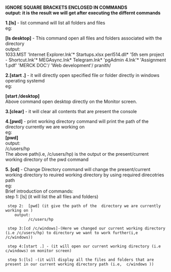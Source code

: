 <b>IGNORE SQUARE BRACKETS ENCLOSED IN COMMANDS</b></br>
<b>output: it is the result we will get after executing the differnt commands</b></br>


<b>1.[ls]</b> - list command will list all folders and files </br>
eg:</br>

  <b>[ls desktop]</b> - This  command open all files and folders associated with the directory</br> 
  output:</br>
 1033.MST                                        'Internet Explorer.lnk'*                Startups.xlsx          perl514.dll*
'5th sem project - Shortcut.lnk'*                 MEGAsync.lnk*                          Telegram.lnk*         'pgAdmin 4.lnk'*
'Assignment 1.pdf'                               'MERCK DOC'/                           'Web development'/      pranith/


  
<b>2.[start .]</b> - it will directly open specified file or folder directly in windows operating systemd</br>
eg:</br>

  <b>[start /desktop]</b></br>
              Above command open desktop directly on the  Monitor screen.</br>
              
              
<b>3.[clear]</b> - it will clear all contents that are present the console</br>


<b>4.[pwd]</b> - print working directory command will print the path of the directory currently we are working on </br>
eg:</br>
 <b>[pwd]</b> </br>
output:</br>
    /c/users/hp </br>
               The above path(i.e, /c/users/hp) is the output or the present/current  working directory of the pwd command </br>
               
  
<b> 5. [cd]</b> - Change Directory  command will change the present/current  working directory to reuired working directory by using required direcotries path</br>
    eg:</br>
   Brief introduction of commands:</br>
     step 1: [ls] (it will list the all files and folders)
     
     step 2:  [pwd] (it give the path of the  directory we are currently working on )
        output:
              /c/users/hp
              
     step 3:[cd /c/windows]-(Here we changed our current working directory (i.e /c/users/hp) to directory we want to work further(i,e /c/windows))
     
     step 4:[start .] - (it will open our current working directory (i.e c/windows) on monitor screen)
     
     step 5:[ls] -(it will display all the files and folders that are present in our current working directory path (i.e,  c/windows ))
